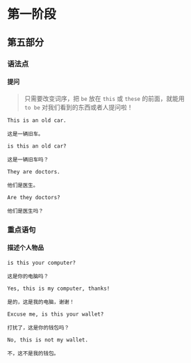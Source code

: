 # 第一阶段

## 第五部分

### 语法点

#### 提问

> 只需要改变词序，把 `be` 放在 `this` 或 `these` 的前面，就能用  
> `to be` 对我们看到的东西或者人提问啦！

```text
This is an old car.

这是一辆旧车。
```

```text
is this an old car?

这是一辆旧车吗？
```

```text
They are doctors.

他们是医生。
```

```text
Are they doctors?

他们是医生吗？
```

### 重点语句

#### 描述个人物品

```text
is this your computer?

这是你的电脑吗？
```

```text
Yes, this is my computer, thanks!

是的，这是我的电脑，谢谢！
```

```text
Excuse me, is this your wallet?

打扰了，这是你的钱包吗？
```

```text
No, this is not my wallet.

不，这不是我的钱包。
```

